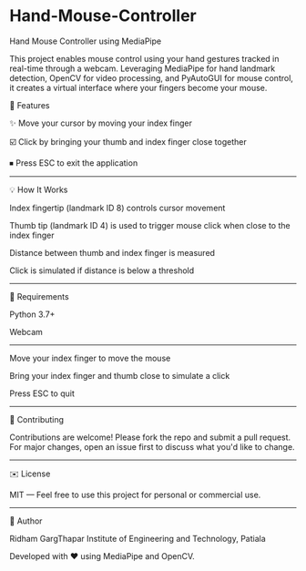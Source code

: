 # Hand-Mouse-Controller

Hand Mouse Controller using MediaPipe

This project enables mouse control using your hand gestures tracked in real-time through a webcam. Leveraging MediaPipe for hand landmark detection, OpenCV for video processing, and PyAutoGUI for mouse control, it creates a virtual interface where your fingers become your mouse.

🚧 Features

✨ Move your cursor by moving your index finger

☑️ Click by bringing your thumb and index finger close together

⏹ Press ESC to exit the application

---



💡 How It Works

Index fingertip (landmark ID 8) controls cursor movement

Thumb tip (landmark ID 4) is used to trigger mouse click when close to the index finger

Distance between thumb and index finger is measured

Click is simulated if distance is below a threshold

---



🔗 Requirements

Python 3.7+

Webcam

---


Move your index finger to move the mouse

Bring your index finger and thumb close to simulate a click

Press ESC to quit

---


👥 Contributing

Contributions are welcome! Please fork the repo and submit a pull request. For major changes, open an issue first to discuss what you'd like to change.

---


✉️ License

MIT — Feel free to use this project for personal or commercial use.

---


👤 Author

Ridham GargThapar Institute of Engineering and Technology, Patiala

Developed with ❤️ using MediaPipe and OpenCV.

